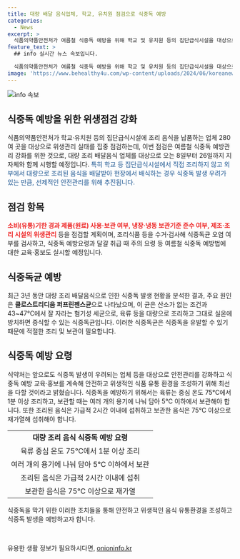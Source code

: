 ```yaml
---
title: 대량 배달 음식업체, 학교, 유치원 점검으로 식중독 예방
categories:
  - News
excerpt: >
  식품의약품안전처가 여름철 식중독 예방을 위해 학교 및 유치원 등의 집단급식시설을 대상으로 위생관리를 강화하고 있다. 대량 조리 배달음식 업체 280여 곳을 대상으로 실시되며, 주요 점검은 유통기한 경과 제품 사용 여부, 냉장·냉동 보관 준수 여부, 조리 시설의 위생관리 등이다. 또한 식중독균 오염 여부를 검사하고 식중독 예방교육 및 홍보도 진행할 예정이며, 클로스트리디움 퍼프린젠스균에 의한 식중독을 예방하기 위한 안전요령도 제시된다. 해당 정책은 안전하고 위생적인 식품 유통을 위한 노력으로 평가받고 있다.
feature_text: >
  ## info 실시간 뉴스 속보입니다.

  식품의약품안전처가 여름철 식중독 예방을 위해 학교 및 유치원 등의 집단급식시설을 대상으로 위생관리를 강화하고 있다. 대량 조리 배달음식 업체 280여 곳을 대상으로 실시되며, 주요 점검은 유통기한 경과 제품 사용 여부, 냉장·냉동 보관 준수 여부, 조리 시설의 위생관리 등이다. 또한 식중독균 오염 여부를 검사하고 식중독 예방교육 및 홍보도 진행할 예정이며, 클로스트리디움 퍼프린젠스균에 의한 식중독을 예방하기 위한 안전요령도 제시된다. 해당 정책은 안전하고 위생적인 식품 유통을 위한 노력으로 평가받고 있다.
image: 'https://www.behealthy4u.com/wp-content/uploads/2024/06/koreanews.jpg'
---
```


<p><img src="https://www.behealthy4u.com/wp-content/uploads/2024/06/koreanews.jpg" alt="info 속보" /></p>

<h2 data-ke-size="size26">식중독 예방을 위한 위생점검 강화</h2>

<p data-ke-size="size16">식품의약품안전처가 학교·유치원 등의 집단급식시설에 조리 음식을 납품하는 업체 280여 곳을 대상으로 위생관리 실태를 집중 점검하는데, 이번 점검은 여름철 식중독 예방관리 강화를 위한 것으로, 대량 조리 배달음식 업체를 대상으로 오는 8일부터 26일까지 지자체와 함께 시행할 예정입니다. <span style="color: #1a5490;">특히 학교 등 집단급식시설에서 직접 조리하지 않고 외부에서 대량으로 조리된 음식을 배달받아 현장에서 배식하는 경우 식중독 발생 우려가 있는 만큼, 선제적인 안전관리를 위해 추진됩니다.</span></p>

<h2 data-ke-size="size26">점검 항목</h2>

<p data-ke-size="size16"><b><span style="color: #ee2323;">소비(유통)기한 경과 제품(원료) 사용·보관 여부, 냉장·냉동 보관기준 준수 여부, 제조·조리 시설의 위생관리</span></b> 등을 점검할 계획이며, 조리식품 등을 수거·검사해 식중독균 오염 여부를 검사하고, 식중독 예방요령과 달걀 취급 때 주의 요령 등 여름철 식중독 예방법에 대한 교육·홍보도 실시할 예정입니다.</p>

<h2 data-ke-size="size26">식중독균 예방</h2>

<p data-ke-size="size16">최근 3년 동안 대량 조리 배달음식으로 인한 식중독 발생 현황을 분석한 결과, 주요 원인은 <b>클로스트리디움 퍼프린젠스균</b>으로 나타났으며, 이 균은 산소가 없는 조건과 43~47℃에서 잘 자라는 혐기성 세균으로, 육류 등을 대량으로 조리하고 그대로 실온에 방치하면 증식할 수 있는 식중독균입니다. 이러한 식중독균은 식중독을 유발할 수 있기 때문에 적절한 조리 및 보관이 필요합니다.</p>

<h2 data-ke-size="size26">식중독 예방 요령</h2>

<p data-ke-size="size16">식약처는 앞으로도 식중독 발생이 우려되는 업체 등을 대상으로 안전관리를 강화하고 식중독 예방 교육·홍보를 계속해 안전하고 위생적인 식품 유통 환경을 조성하기 위해 최선을 다할 것이라고 밝혔습니다. 식중독을 예방하기 위해서는 육류는 중심 온도 75℃에서 1분 이상 조리하고, 보관할 때는 여러 개의 용기에 나눠 담아 5℃ 이하에서 보관해야 합니다. 또한 조리된 음식은 가급적 2시간 이내에 섭취하고 보관한 음식은 75℃ 이상으로 재가열해 섭취해야 합니다.</p>

<table>
    <tr>
        <td style="text-align: center; height: 17px;"><b>대량 조리 음식 식중독 예방 요령</b></td>
    </tr>
    <tr>
        <td style="text-align: center; height: 17px;">육류 중심 온도 75℃에서 1분 이상 조리</td>
    </tr>
    <tr>
        <td style="text-align: center; height: 17px;">여러 개의 용기에 나눠 담아 5℃ 이하에서 보관</td>
    </tr>
    <tr>
        <td style="text-align: center; height: 17px;">조리된 음식은 가급적 2시간 이내에 섭취</td>
    </tr>
    <tr>
        <td style="text-align: center; height: 17px;">보관한 음식은 75℃ 이상으로 재가열</td>
    </tr>
</table>

<p data-ke-size="size16">식중독을 막기 위한 이러한 조치들을 통해 안전하고 위생적인 음식 유통환경을 조성하고 식중독 발생을 예방하고자 합니다.</p>

<p data-ke-size="size16">&nbsp;</p>
유용한 생활 정보가 필요하시다면, <a href="https://onioninfo.kr" rel="dofollow">onioninfo.kr</a>


